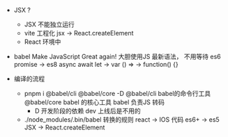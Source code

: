 - JSX ?
    - JSX 不能独立运行
    - vite 工程化
        jsx -> React.createElement
    - React 环境中

- babel 
    Make JavaScript Great again!
    大胆使用JS 最新语法， 不用等待
    es6 promise -> es8 async await
    let -> var
    () => -> function() {}

- 编译的流程
    - pnpm i @babel/cli @babel/core -D
        @babel/cli babel的命令行工具
        @babel/core babel 的核心工具
        babel 负责JS 转码
        - D 开发阶段的依赖 dev
        上线后是不用的
    - ./node_modules/.bin/babel
        转换的规则 
        react -> IOS 代码
        es6+ -> es5
        JSX -> React.createElement